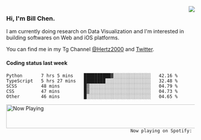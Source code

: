 <img  align="right" src="https://github-readme-stats.vercel.app/api?username=BillChen2k&show_icons=false&count_private=true&hide_title=true">

### Hi, I'm Bill Chen.

I am currently doing research on Data Visualization and I'm interested in building softwares on Web and iOS platforms.

You can find me in my Tg Channel [@Hertz2000](https://t.me/Hertz2000) and [Twitter](https://twitter.com/billchen2k).

#### Coding status last week

<!--START_SECTION:waka-->

```text
Python       7 hrs 5 mins    ██████████▓░░░░░░░░░░░░░░   42.16 %
TypeScript   5 hrs 27 mins   ████████░░░░░░░░░░░░░░░░░   32.48 %
SCSS         48 mins         █▒░░░░░░░░░░░░░░░░░░░░░░░   04.79 %
CSS          47 mins         █▒░░░░░░░░░░░░░░░░░░░░░░░   04.73 %
Other        46 mins         █░░░░░░░░░░░░░░░░░░░░░░░░   04.65 %
```

<!--END_SECTION:waka-->


<div>
<a href="https://spotify-now-playing.billchen2k.vercel.app/now-playing?open">
   <img align="right" src="https://spotify-now-playing.billchen2k.vercel.app/now-playing" width="540" height="64" alt="Now Playing">
</a>
</div>

<div>
<p align="right"><code>Now playing on Spotify: </code></p>
</div>

<!--
**BillChen2K/BillChen2K** is a ✨ _special_ ✨ repository because its `README.md` (this file) appears on your GitHub profile.

Here are some ideas to get you started:

- 🔭 I’m currently working on ...
- 🌱 I’m currently learning ...
- 👯 I’m looking to collaborate on ...
- 🤔 I’m looking for help with ...
- 💬 Ask me about ...
- 📫 How to reach me: ...
- 😄 Pronouns: ...
- ⚡ Fun fact: ...
-->
